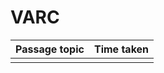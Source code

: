 # VARC

| **Passage topic** | **Time taken** |
| ----------------- | -------------- |
|                   |                |
